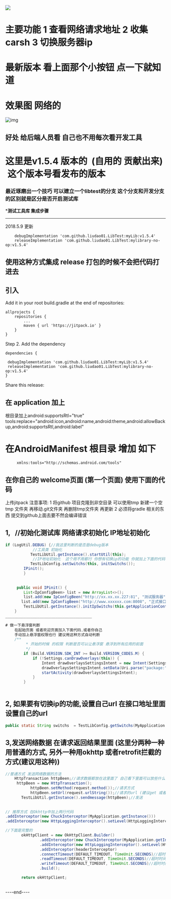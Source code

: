 [![](https://jitpack.io/v/liudao01/LibTest.svg)](https://jitpack.io/#liudao01/LibTest)
# 主要功能 1 查看网络请求地址  2 收集carsh 3 切换服务器ip 
# 最新版本 看上面那个小按钮 点一下就知道
# 效果图 网络的  
 ![img](https://github.com/liudao01/LibTest/blob/master/demo.gif)
## 好处   给后端人员看  自己也不用每次看开发工具
# 这里是v1.5.4 版本的  (自用的 贡献出来)  这个版本号看发布的版本
### 最近琢磨出一个技巧 可以建立一个libtest的分支 这个分支和开发分支的区别就是区分是否开启测试库
***************测试工具库  集成步骤**************

---
2018.5.9 更新 
```
    debugImplementation 'com.github.liudao01.LibTest:myLib:v1.5.4'
    releaseImplementation 'com.github.liudao01.LibTest:mylibrary-no-op:v1.5.4'
```

使用这种方式集成 release 打包的时候不会把代码打进去
---


## 引入
Add it in your root build.gradle at the end of repositories:

	allprojects {
		repositories {
			...
			maven { url 'https://jitpack.io' }
		}
	}
Step 2. Add the dependency

	dependencies {
	       
   	 debugImplementation 'com.github.liudao01.LibTest:myLib:v1.5.4'
   	 releaseImplementation 'com.github.liudao01.LibTest:mylibrary-no-op:v1.5.4'
	}
Share this release:

## 在 application 加上
根目录加上android:supportsRtl="true"
     tools:replace="android:icon,android:name,android:theme,android:allowBackup,android:supportsRtl,android:label"
     
 # 在AndroidManifest 根目录 增加 如下
 
 
         xmlns:tools="http://schemas.android.com/tools"
         
         
## 在你自己的 welcome页面 (第一个页面) 使用下面的代码

上传jitpack 注意事项:
1 将github 项目克隆到非空目录   可以使用tmp  新建一个空tmp 文件夹 再移动.git文件夹  再删除tmp文件夹 再更新
2  必须将gradle 相关的东西 提交到github上面去要不然会编译错误

## 1,   //初始化测试库  网络请求初始化 IP地址初始化

```java
if (LogUtil.DEBUG) {//我这里判断的是否是debug版本
            //工具类 初始化
           TestLibUtil.getInstance().startUtil(this);
            //IP地址初始化  这个用不用都行 你想有切换ip的功能 你就加上下面的代码
           TestLibConfig.setSwitchs(this, initSwitchs());
	    IPinit();
        }
        
        
	 public void IPinit() {
        List<IpConfigBeen> list = new ArrayList<>();
        list.add(new IpConfigBeen("http://xx.xx.xx.227:81", "测试服务器", true));//别照抄..你自己的测试服务器地址
       list.add(new IpConfigBeen("http://www.xxxxxx.com:8008", "正式接口", false));
        TestLibUtil.getInstance().initIpSwitchs(this.getApplicationContext(), list);
    }
______________________________________
```



```java
# 做一下悬浮窗判断
    在起始页面 或者欢迎页面加入下面代码,或者你自己
    手动加上悬浮窗权限也行 建议用这种方式自动判断
    /**
         * 开始的时候 的权限 判断是否可以让悬浮窗 悬浮到所有应用的前面
         */
        if (Build.VERSION.SDK_INT >= Build.VERSION_CODES.M) {
            if (!Settings.canDrawOverlays(this)) {
                Intent drawOverlaysSettingsIntent = new Intent(Settings.ACTION_MANAGE_OVERLAY_PERMISSION);
                drawOverlaysSettingsIntent.setData(Uri.parse("package:" + getPackageName()));
                startActivity(drawOverlaysSettingsIntent);
            }
        }
	
```
## 2, 如果要有切换ip的功能,设置自己url 在接口地址里面 设置自己的url 
 ```java
 public static String switchs  = TestLibConfig.getSwitchs(MyApplication.getContext());//设置接口地址前缀   获取当前接口 是正式还是测试
 ```
## 3,发送网络数据  在请求返回结果里面 (这里分两种一种用普通的方式, 另外一种用okhttp 或者retrofit拦截的方式(建议用这种))
 ```java  
 //普通方式 发送网络数据的方法
 	 HttpTransaction httpBeen;//请求数据都放在这里面了 自己看下里面可以放些什么
	  httpBeen = new HttpTransaction();
            httpBeen.setMethod(request.method());//请求方式
            httpBeen.setUrl(request.urlString());//请求的url (建议get 或者post 都拼上 )
	    TestLibUtil.getInstance().sendmessage(httpBeen);//发送
	    
	    
// 推荐方式 在Okhttp中加上两行代码
.addInterceptor(new ChuckInterceptor(MyApplication.getInstance()))
.addInterceptor(new HttpLoggingInterceptor().setLevel(HttpLoggingInterceptor.Level.BODY)

//下面是完整的
        okHttpClient = new OkHttpClient.Builder()
                .addInterceptor(new ChuckInterceptor(MyApplication.getInstance()))
                .addInterceptor(new HttpLoggingInterceptor().setLevel(HttpLoggingInterceptor.Level.BODY))
                .addInterceptor(headerInterceptor)
                .connectTimeout(DEFAULT_TIMEOUT, TimeUnit.SECONDS)//超时时间
                .readTimeout(DEFAULT_TIMEOUT, TimeUnit.SECONDS)//超时时间
                .writeTimeout(DEFAULT_TIMEOUT, TimeUnit.SECONDS)//超时时间
                .build();

        return okHttpClient;
  
```

----end----



